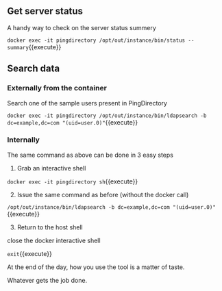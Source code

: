 ## Get server status

A handy way to check on the server status summery

`docker exec -it pingdirectory /opt/out/instance/bin/status --summary`{{execute}}


## Search data

### Externally from the container

Search one of the sample users present in PingDirectory 

`docker exec -it pingdirectory /opt/out/instance/bin/ldapsearch -b dc=example,dc=com "(uid=user.0)"`{{execute}}


### Internally

The same command as above can be done in 3 easy steps

1. Grab an interactive shell

`docker exec -it pingdirectory sh`{{execute}}

2. Issue the same command as before (without the docker call)

`/opt/out/instance/bin/ldapsearch -b dc=example,dc=com "(uid=user.0)"`{{execute}}

3. Return to the host shell

close the docker interactive shell

`exit`{{execute}}

At the end of the day, how you use the tool is a matter of taste.

Whatever gets the job done.
